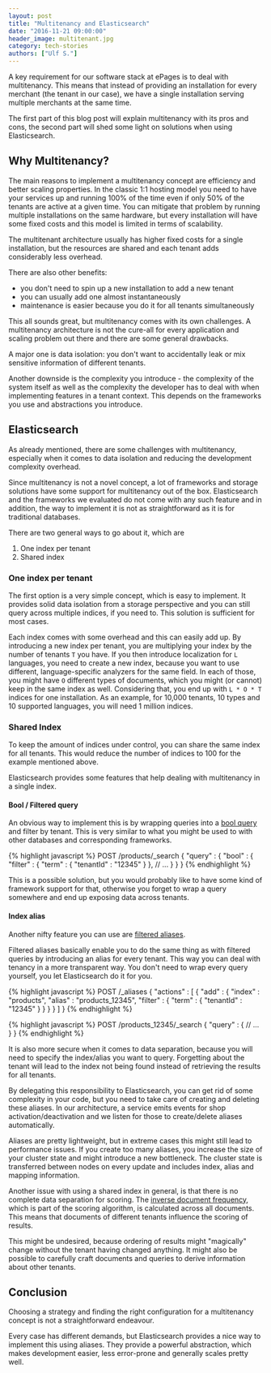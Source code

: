 ```yaml
---
layout: post
title: "Multitenancy and Elasticsearch"
date: "2016-11-21 09:00:00"
header_image: multitenant.jpg
category: tech-stories
authors: ["Ulf S."]
---
```


A key requirement for our software stack at ePages is to deal with multitenancy.
This means that instead of providing an installation for every merchant (the tenant in our case), we have a single installation serving multiple merchants at the same time.

The first part of this blog post will explain multitenancy with its pros and cons, the second part will shed some light on solutions when using Elasticsearch.

## Why Multitenancy?

The main reasons to implement a multitenancy concept are efficiency and better scaling properties.
In the classic 1:1 hosting model you need to have your services up and running 100% of the time even if only 50% of the tenants are active at a given time.
You can mitigate that problem by running multiple installations on the same hardware, but every installation will have some fixed costs and this model is limited in terms of scalability.

The multitenant architecture usually has higher fixed costs for a single installation, but the resources are shared and each tenant adds considerably less overhead.

There are also other benefits:

- you don't need to spin up a new installation to add a new tenant
- you can usually add one almost instantaneously
- maintenance is easier because you do it for all tenants simultaneously

This all sounds great, but multitenancy comes with its own challenges.
A multitenancy architecture is not the cure-all for every application and scaling problem out there and there are some general drawbacks.

A major one is data isolation: you don't want to accidentally leak or mix sensitive information of different tenants.

Another downside is the complexity you introduce - the complexity of the system itself as well as the complexity the developer has to deal with when implementing features in a tenant context.
This depends on the frameworks you use and abstractions you introduce.

## Elasticsearch

As already mentioned, there are some challenges with multitenancy, especially when it comes to data isolation and reducing the development complexity overhead.

Since multitenancy is not a novel concept, a lot of frameworks and storage solutions have some support for multitenancy out of the box.
Elasticsearch and the frameworks we evaluated do not come with any such feature and in addition, the way to implement it is not as straightforward as it is for traditional databases.

There are two general ways to go about it, which are

1. One index per tenant
2. Shared index

### One index per tenant

The first option is a very simple concept, which is easy to implement.
It provides solid data isolation from a storage perspective and you can still query across multiple indices, if you need to.
This solution is sufficient for most cases.

Each index comes with some overhead and this can easily add up.
By introducing a new index per tenant, you are multiplying your index by the number of tenants `T` you have.
If you then introduce localization for `L` languages, you need to create a new index, because you want to use different, language-specific analyzers for the same field.
In each of those, you might have `O` different types of documents, which you might (or cannot) keep in the same index as well.
Considering that, you end up with `L * O * T` indices for one installation.
As an example, for 10,000 tenants, 10 types and 10 supported languages, you will need 1 million indices.

### Shared Index

To keep the amount of indices under control, you can share the same index for all tenants.
This would reduce the number of indices to 100 for the example mentioned above.

Elasticsearch provides some features that help dealing with multitenancy in a single index.

#### Bool / Filtered query

An obvious way to implement this is by wrapping queries into a [bool query](https://www.elastic.co/guide/en/elasticsearch/reference/current/query-dsl-bool-query.html) and filter by tenant.
This is very similar to what you might be used to with other databases and corresponding frameworks.

{% highlight javascript %}
POST /products/_search
{
  "query" : {
    "bool" : {
      "filter" : {
        "term" : { "tenantId" : "12345" }
      },
      // ...
    }
  }
}
{% endhighlight %}

This is a possible solution, but you would probably like to have some kind of framework support for that, otherwise you forget to wrap a query somewhere and end up exposing data across tenants.

#### Index alias

Another nifty feature you can use are [filtered aliases](https://www.elastic.co/guide/en/elasticsearch/reference/current/indices-aliases.html#filtered).

Filtered aliases basically enable you to do the same thing as with filtered queries by introducing an alias for every tenant.
This way you can deal with tenancy in a more transparent way.
You don't need to wrap every query yourself, you let Elasticsearch do it for you.

{% highlight javascript %}
POST /_aliases
{
  "actions" : [
    {
      "add" : {
         "index" : "products",
         "alias" : "products_12345",
         "filter" : { "term" : { "tenantId" : "12345" } }
      }
    }
  ]
}
{% endhighlight %}

{% highlight javascript %}
POST /products_12345/_search
{
  "query" : {
    // ...
  }
}
{% endhighlight %}

It is also more secure when it comes to data separation, because you will need to specify the index/alias you want to query.
Forgetting about the tenant will lead to the index not being found instead of retrieving the results for all tenants.

By delegating this responsibility to Elasticsearch, you can get rid of some complexity in your code, but you need to take care of creating and deleting these aliases.
In our architecture, a service emits events for shop activation/deactivation and we listen for those to create/delete aliases automatically.

Aliases are pretty lightweight, but in extreme cases this might still lead to performance issues.
If you create too many aliases, you increase the size of your cluster state and might introduce a new bottleneck.
The cluster state is transferred between nodes on every update and includes index, alias and mapping information.

Another issue with using a shared index in general, is that there is no complete data separation for scoring.
The [inverse document frequency](https://en.wikipedia.org/wiki/Tf%E2%80%93idf#Inverse_document_frequency), which is part of the scoring algorithm, is calculated across all documents.
This means that documents of different tenants influence the scoring of results.

This might be undesired, because ordering of results might "magically" change without the tenant having changed anything.
It might also be possible to carefully craft documents and queries to derive information about other tenants.

## Conclusion

Choosing a strategy and finding the right configuration for a multitenancy concept is not a straightforward endeavour.

Every case has different demands, but Elasticsearch provides a nice way to implement this using aliases.
They provide a powerful abstraction, which makes development easier, less error-prone and generally scales pretty well.
